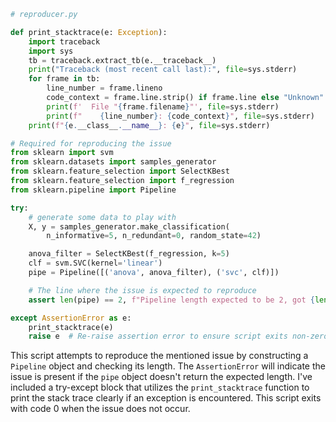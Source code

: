 ```python
# reproducer.py

def print_stacktrace(e: Exception):
    import traceback
    import sys
    tb = traceback.extract_tb(e.__traceback__)
    print("Traceback (most recent call last):", file=sys.stderr)
    for frame in tb:
        line_number = frame.lineno
        code_context = frame.line.strip() if frame.line else "Unknown"
        print(f'  File "{frame.filename}"', file=sys.stderr)
        print(f"    {line_number}: {code_context}", file=sys.stderr)
    print(f"{e.__class__.__name__}: {e}", file=sys.stderr)

# Required for reproducing the issue
from sklearn import svm
from sklearn.datasets import samples_generator
from sklearn.feature_selection import SelectKBest
from sklearn.feature_selection import f_regression
from sklearn.pipeline import Pipeline

try:
    # generate some data to play with
    X, y = samples_generator.make_classification(
        n_informative=5, n_redundant=0, random_state=42)

    anova_filter = SelectKBest(f_regression, k=5)
    clf = svm.SVC(kernel='linear')
    pipe = Pipeline([('anova', anova_filter), ('svc', clf)])

    # The line where the issue is expected to reproduce
    assert len(pipe) == 2, f"Pipeline length expected to be 2, got {len(pipe)}"

except AssertionError as e:
    print_stacktrace(e)
    raise e  # Re-raise assertion error to ensure script exits non-zero if issue persists
```
This script attempts to reproduce the mentioned issue by constructing a `Pipeline` object and checking its length. The `AssertionError` will indicate the issue is present if the `pipe` object doesn't return the expected length. I've included a try-except block that utilizes the `print_stacktrace` function to print the stack trace clearly if an exception is encountered. This script exits with code 0 when the issue does not occur.